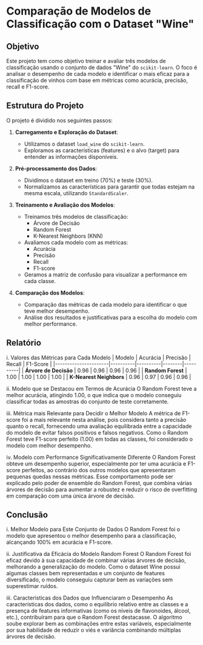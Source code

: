 # Comparação de Modelos de Classificação com o Dataset "Wine"

## Objetivo
Este projeto tem como objetivo treinar e avaliar três modelos de classificação usando o conjunto de dados "Wine" do `scikit-learn`. O foco é analisar o desempenho de cada modelo e identificar o mais eficaz para a classificação de vinhos com base em métricas como acurácia, precisão, recall e F1-score.

## Estrutura do Projeto
O projeto é dividido nos seguintes passos:
1. **Carregamento e Exploração do Dataset**:
   - Utilizamos o dataset `load_wine` do `scikit-learn`.
   - Exploramos as características (features) e o alvo (target) para entender as informações disponíveis.

2. **Pré-processamento dos Dados**:
   - Dividimos o dataset em treino (70%) e teste (30%).
   - Normalizamos as características para garantir que todas estejam na mesma escala, utilizando `StandardScaler`.

3. **Treinamento e Avaliação dos Modelos**:
   - Treinamos três modelos de classificação:
     - Árvore de Decisão
     - Random Forest
     - K-Nearest Neighbors (KNN)
   - Avaliamos cada modelo com as métricas:
     - Acurácia
     - Precisão
     - Recall
     - F1-score
   - Geramos a matriz de confusão para visualizar a performance em cada classe.

4. **Comparação dos Modelos**:
   - Comparação das métricas de cada modelo para identificar o que teve melhor desempenho.
   - Análise dos resultados e justificativas para a escolha do modelo com melhor performance.

## Relatório

i. Valores das Métricas para Cada Modelo
| Modelo               | Acurácia | Precisão | Recall | F1-Score |
|----------------------|----------|----------|--------|----------|
| **Árvore de Decisão**      | 0.96     | 0.96     | 0.96   | 0.96     |
| **Random Forest**          | 1.00     | 1.00     | 1.00   | 1.00     |
| **K-Nearest Neighbors**    | 0.96     | 0.97     | 0.96   | 0.96     |

ii. Modelo que se Destacou em Termos de Acurácia
O Random Forest teve a melhor acurácia, atingindo 1.00, o que indica que o modelo conseguiu classificar todas as amostras do conjunto de teste corretamente.

iii. Métrica mais Relevante para Decidir o Melhor Modelo
A métrica de F1-score foi a mais relevante nesta análise, pois considera tanto a precisão quanto o recall, fornecendo uma avaliação equilibrada entre a capacidade do modelo de evitar falsos positivos e falsos negativos. Como o Random Forest teve F1-score perfeito (1.00) em todas as classes, foi considerado o modelo com melhor desempenho.

iv. Modelo com Performance Significativamente Diferente
O Random Forest obteve um desempenho superior, especialmente por ter uma acurácia e F1-score perfeitos, ao contrário dos outros modelos que apresentaram pequenas quedas nessas métricas. Esse comportamento pode ser explicado pelo poder de ensemble do Random Forest, que combina várias árvores de decisão para aumentar a robustez e reduzir o risco de overfitting em comparação com uma única árvore de decisão.

## Conclusão
i. Melhor Modelo para Este Conjunto de Dados
O Random Forest foi o modelo que apresentou o melhor desempenho para a classificação, alcançando 100% em acurácia e F1-score.

ii. Justificativa da Eficácia do Modelo Random Forest
O Random Forest foi eficaz devido à sua capacidade de combinar várias árvores de decisão, melhorando a generalização do modelo. Como o dataset Wine possui algumas classes bem representadas e um conjunto de features diversificado, o modelo conseguiu capturar bem as variações sem superestimar ruídos.

iii. Características dos Dados que Influenciaram o Desempenho
As características dos dados, como o equilíbrio relativo entre as classes e a presença de features informativas (como os níveis de flavonoides, álcool, etc.), contribuíram para que o Random Forest destacasse. O algoritmo soube explorar bem as combinações entre estas variáveis, especialmente por sua habilidade de reduzir o viés e variância combinando múltiplas árvores de decisão.
